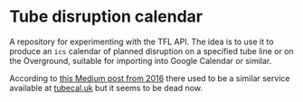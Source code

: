 # Tube disruption calendar

A repository for experimenting with the TFL API.  The idea is to use it to produce an `ics` calendar of planned disruption on a specified tube line or on the Overground, suitable for importing into Google Calendar or similar.

According to [this Medium post from 2016](https://medium.com/@ed.sparkes/a-tube-planned-works-calendar-91c7a483c3c4) there used to be a similar service available at [tubecal.uk](http://tubecal.uk/) but it seems to be dead now.

